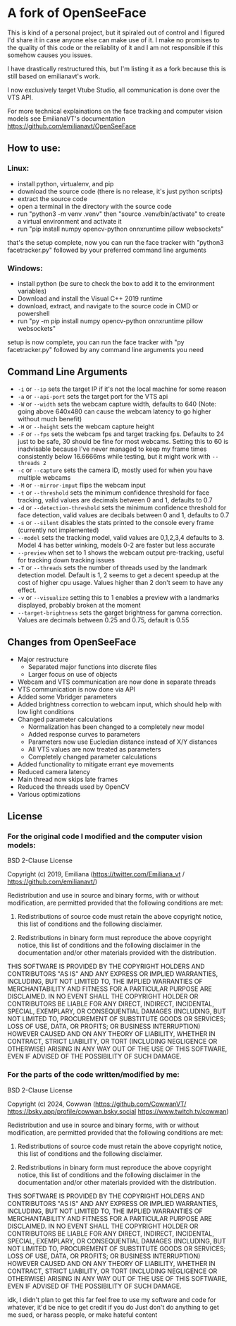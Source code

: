# A fork of OpenSeeFace

This is kind of a personal project, but it spiraled out of control and I figured I'd share it in case anyone else can make use of it. I make no promises to the quality of this code or the reliablity of it and I am not responsible if this somehow causes you issues.

I have drastically restructured this, but I'm listing it as a fork because this is still based on emilianavt's work. 

I now exclusively target Vtube Studio, all communication is done over the VTS API.

For more technical explainations on the face tracking and computer vision models see EmilianaVT's documentation https://github.com/emilianavt/OpenSeeFace

## How to use:

### Linux:

* install python, virtualenv, and pip
* download the source code (there is no release, it's just python scripts)
* extract the source code
* open a terminal in the directory with the source code
* run "python3 -m venv .venv" then "source .venv/bin/activate" to create a virtual environment and activate it
* run "pip install numpy opencv-python onnxruntime pillow websockets"

that's the setup complete, now you can run the face tracker with "python3 facetracker.py" followed by your preferred command line arguments



### Windows:

* install python (be sure to check the box to add it to the environment variables)
* Download and install the Visual C++ 2019 runtime
* download, extract, and navigate to the source code in CMD or powershell
* run "py -m pip install numpy opencv-python onnxruntime pillow websockets"

setup is now complete, you can run the face tracker with "py facetracker.py" followed by any command line arguments you need

## Command Line Arguments
* `-i` or `--ip` sets the target IP if it's not the local machine for some reason
* `-a` or `--api-port` sets the target port for the VTS api
* `-W` or `--width` sets the webcam capture width, defaults to 640 (Note: going above 640x480 can cause the webcam latency to go higher without much benefit)
* `-H` or `--height` sets the webcam capture height
* `-F` or `--fps` sets the webcam fps and target tracking fps. Defaults to 24 just to be safe, 30 should be fine for most webcams. Setting this to 60 is inadvisable because I've never managed to keep my frame times consistently below 16.6666ms while testing, but it might work with `--threads 2`
* `-c` or `--capture` sets the camera ID, mostly used for when you have multiple webcams
* `-M` or `--mirror-imput` flips the webcam input
* `-t` or `--threshold` sets the minimum confidence threshold for face tracking, valid values are decimals between 0 and 1, defaults to 0.7
* `-d` or `--detection-threshold` sets the minimum confidence threshold for face detection, valid values are decibals between 0 and 1, defaults to 0.7
* `-s` or `--silent` disables the stats printed to the console every frame (currently not implemented)
* `--model` sets the tracking model, valid values are 0,1,2,3,4 defaults to 3. Model 4 has better winking, models 0-2 are faster but less accurate
* `--preview` when set to 1 shows the webcam output pre-tracking, useful for tracking down tracking issues
* `-T` or `--threads` sets the number of threads used by the landmark detection model. Default is 1, 2 seems to get a decent speedup at the cost of higher cpu usage. Values higher than 2 don't seem to have any effect.
* `-v` or `--visualize` setting this to 1 enables a preview with a landmarks displayed, probably broken at the moment
* `--target-brightness` sets the garget brightness for gamma correction. Values are decimals between 0.25 and 0.75, default is 0.55

## Changes from OpenSeeFace
* Major restructure  
  * Separated major functions into discrete files
  * Larger focus on use of objects
* Webcam and VTS communication are now done in separate threads
* VTS communication is now done via API
* Added some Vbridger parameters
* Added brightness correction to webcam input, which should help with low light conditions
* Changed parameter calculations
  * Normalization has been changed to a completely new model
  * Added response curves to parameters
  * Parameters now use Eucledian distance instead of X/Y distances
  * All VTS values are now treated as parameters
  * Completely changed parameter calculations
* Added functionality to mitigate errant eye movements
* Reduced camera latency
* Main thread now skips late frames
* Reduced the threads used by OpenCV
* Various optimizations

## License 

### For the original code I modified and the computer vision models:

BSD 2-Clause License

Copyright (c) 2019, Emiliana (https://twitter.com/Emiliana_vt / https://github.com/emilianavt/)

Redistribution and use in source and binary forms, with or without
modification, are permitted provided that the following conditions are met:

1. Redistributions of source code must retain the above copyright notice,
   this list of conditions and the following disclaimer.

2. Redistributions in binary form must reproduce the above copyright
   notice, this list of conditions and the following disclaimer in the
   documentation and/or other materials provided with the distribution.

THIS SOFTWARE IS PROVIDED BY THE COPYRIGHT HOLDERS AND CONTRIBUTORS "AS IS"
AND ANY EXPRESS OR IMPLIED WARRANTIES, INCLUDING, BUT NOT LIMITED TO, THE
IMPLIED WARRANTIES OF MERCHANTABILITY AND FITNESS FOR A PARTICULAR PURPOSE
ARE DISCLAIMED. IN NO EVENT SHALL THE COPYRIGHT HOLDER OR CONTRIBUTORS BE
LIABLE FOR ANY DIRECT, INDIRECT, INCIDENTAL, SPECIAL, EXEMPLARY, OR
CONSEQUENTIAL DAMAGES (INCLUDING, BUT NOT LIMITED TO, PROCUREMENT OF
SUBSTITUTE GOODS OR SERVICES; LOSS OF USE, DATA, OR PROFITS; OR BUSINESS
INTERRUPTION) HOWEVER CAUSED AND ON ANY THEORY OF LIABILITY, WHETHER IN
CONTRACT, STRICT LIABILITY, OR TORT (INCLUDING NEGLIGENCE OR OTHERWISE)
ARISING IN ANY WAY OUT OF THE USE OF THIS SOFTWARE, EVEN IF ADVISED OF THE
POSSIBILITY OF SUCH DAMAGE.

### For the parts of the code written/modified by me:

BSD 2-Clause License

Copyright (c) 2024, Cowwan (https://github.com/CowwanVT/ https://bsky.app/profile/cowwan.bsky.social https://www.twitch.tv/cowwan)

Redistribution and use in source and binary forms, with or without
modification, are permitted provided that the following conditions are met:

1. Redistributions of source code must retain the above copyright notice,
   this list of conditions and the following disclaimer.

2. Redistributions in binary form must reproduce the above copyright
   notice, this list of conditions and the following disclaimer in the
   documentation and/or other materials provided with the distribution.

THIS SOFTWARE IS PROVIDED BY THE COPYRIGHT HOLDERS AND CONTRIBUTORS "AS IS"
AND ANY EXPRESS OR IMPLIED WARRANTIES, INCLUDING, BUT NOT LIMITED TO, THE
IMPLIED WARRANTIES OF MERCHANTABILITY AND FITNESS FOR A PARTICULAR PURPOSE
ARE DISCLAIMED. IN NO EVENT SHALL THE COPYRIGHT HOLDER OR CONTRIBUTORS BE
LIABLE FOR ANY DIRECT, INDIRECT, INCIDENTAL, SPECIAL, EXEMPLARY, OR
CONSEQUENTIAL DAMAGES (INCLUDING, BUT NOT LIMITED TO, PROCUREMENT OF
SUBSTITUTE GOODS OR SERVICES; LOSS OF USE, DATA, OR PROFITS; OR BUSINESS
INTERRUPTION) HOWEVER CAUSED AND ON ANY THEORY OF LIABILITY, WHETHER IN
CONTRACT, STRICT LIABILITY, OR TORT (INCLUDING NEGLIGENCE OR OTHERWISE)
ARISING IN ANY WAY OUT OF THE USE OF THIS SOFTWARE, EVEN IF ADVISED OF THE
POSSIBILITY OF SUCH DAMAGE.


idk, I didn't plan to get this far
feel free to use my software and code for whatever, it'd be nice to get credit if you do
Just don't do anything to get me sued, or harass people, or make hateful content
